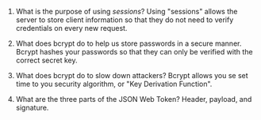 1. What is the purpose of using _sessions_?
Using "sessions" allows the server to store client information so that they do not need to verify credentials
on every new request.

1. What does bcrypt do to help us store passwords in a secure manner.
Bcrypt hashes your passwords so that they can only be verified with the correct secret key.

1. What does bcrypt do to slow down attackers?
Bcrypt allows you se set time to you security algorithm, or "Key Derivation Function".

1. What are the three parts of the JSON Web Token?
Header, payload, and signature.
